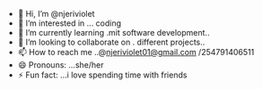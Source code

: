 - 👋 Hi, I’m @njeriviolet
- 👀 I’m interested in ... coding 
- 🌱 I’m currently learning .mit software development..
- 💞️ I’m looking to collaborate on . different projects..
- 📫 How to reach me ..@njeriviolet01@gmail.com /254791406511
- 😄 Pronouns: ...she/her
- ⚡ Fun fact: ...i love spending time with friends 

<!---
njeriviolet/njeriviolet is a ✨ special ✨ repository because its `README.md` (this file) appears on your GitHub profile.
You can click the Preview link to take a look at your changes.
--->
